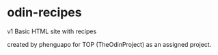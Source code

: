 # odin-recipes
v1 
Basic HTML site with recipes

created by phenguapo for  TOP (TheOdinProject) as an assigned project.